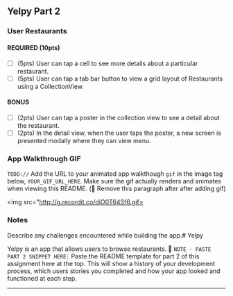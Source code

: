 ## Yelpy Part 2

### User Restaurants

#### REQUIRED (10pts)
- [ ] (5pts) User can tap a cell to see more details about a particular restaurant.
- [ ] (5pts) User can tap a tab bar button to view a grid layout of Restaurants using a CollectionView.

#### BONUS
- [ ] (2pts) User can tap a poster in the collection view to see a detail about the restaurant.
- [ ] (2pts) In the detail view, when the user taps the poster, a new screen is presented modally where they can view menu.

### App Walkthrough GIF
`TODO://` Add the URL to your animated app walkthough `gif` in the image tag below, `YOUR_GIF_URL_HERE`. Make sure the gif actually renders and animates when viewing this README. (🚫 Remove this paragraph after after adding gif)

<img src="http://g.recordit.co/diO0T64Sf6.gif>

### Notes
Describe any challenges encountered while building the app.# Yelpy

Yelpy is an app that allows users to browse restaurants.
📝 `NOTE - PASTE PART 2 SNIPPET HERE:` Paste the README template for part 2 of this assignment here at the top. This will show a history of your development process, which users stories you completed and how your app looked and functioned at each step.

---


